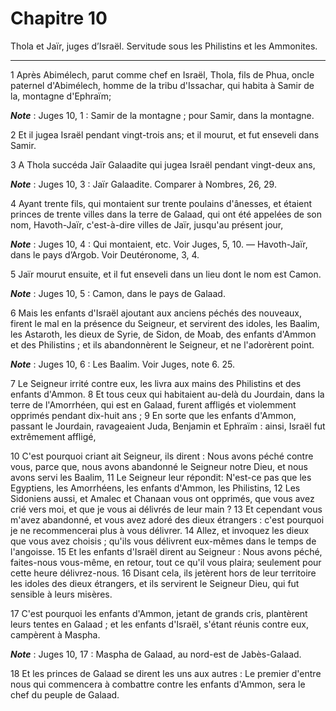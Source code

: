 # Chapitre 10

Thola et Jaïr, juges d’Israël.
Servitude sous les Philistins et les Ammonites.

***

1 Après Abimélech, parut comme chef en Israël, Thola, fils de Phua, oncle paternel d'Abimélech, homme de la tribu d'Issachar, qui habita à Samir de la, montagne d'Ephraïm;

***Note*** :  Juges 10, 1 : Samir de la montagne ; pour Samir, dans la montagne.

2 Et il jugea Israël pendant vingt-trois ans; et il mourut, et fut enseveli dans Samir.


3 A Thola succéda Jaïr Galaadite qui jugea Israël pendant vingt-deux ans,

***Note*** :  Juges 10, 3 : Jaïr Galaadite. Comparer à Nombres, 26, 29.

4 Ayant trente fils, qui montaient sur trente poulains d'ânesses, et étaient princes de trente villes dans la terre de Galaad, qui ont été appelées de son nom, Havoth-Jaïr, c'est-à-dire villes de Jaïr, jusqu'au présent jour,

***Note*** :  Juges 10, 4 : Qui montaient, etc. Voir Juges, 5, 10. ― Havoth-Jaïr, dans le pays d’Argob. Voir Deutéronome, 3, 4.

5 Jaïr mourut ensuite, et il fut enseveli dans un lieu dont le nom est Camon.

***Note*** :  Juges 10, 5 : Camon, dans le pays de Galaad.


6 Mais les enfants d'Israël ajoutant aux anciens péchés des nouveaux, firent le mal en la présence du Seigneur, et servirent des idoles, les Baalim, les Astaroth, les dieux de Syrie, de Sidon, de Moab, des enfants d'Ammon et des Philistins ; et ils abandonnèrent le Seigneur, et ne l'adorèrent point.

***Note*** :  Juges 10, 6 : Les Baalim. Voir Juges, note 6. 25.

7 Le Seigneur irrité contre eux, les livra aux mains des Philistins et des enfants d'Ammon. 8 Et tous ceux qui habitaient au-delà du Jourdain, dans la terre de l'Amorrhéen, qui est en Galaad, furent affligés et violemment opprimés pendant dix-huit ans ; 9 En sorte que les enfants d'Ammon, passant le Jourdain, ravageaient Juda, Benjamin et Ephraïm : ainsi, Israël fut extrêmement affligé,


10 C'est pourquoi criant ait Seigneur, ils dirent : Nous avons péché contre vous, parce que, nous avons abandonné le Seigneur notre Dieu, et nous avons servi les Baalim, 11 Le Seigneur leur répondit: N'est-ce pas que les Egyptiens, les Amorrhéens, les enfants d'Ammon, les Philistins, 12 Les Sidoniens aussi, et Amalec et Chanaan vous ont opprimés, que vous avez crié vers moi, et que je vous ai délivrés de leur main ? 13 Et cependant vous m'avez abandonné, et vous avez adoré des dieux étrangers : c'est pourquoi je ne recommencerai plus à vous délivrer. 14 Allez, et invoquez les dieux que vous avez choisis ; qu'ils vous délivrent eux-mêmes dans le temps de l'angoisse. 15 Et les enfants d'Israël dirent au Seigneur : Nous avons péché, faites-nous vous-même, en retour, tout ce qu'il vous plaira; seulement pour cette heure délivrez-nous. 16 Disant cela, ils jetèrent hors de leur territoire les idoles des dieux étrangers, et ils servirent le Seigneur Dieu, qui fut sensible à leurs misères.


17 C'est pourquoi les enfants d'Ammon, jetant de grands cris, plantèrent leurs tentes en Galaad ; et les enfants d'Israël, s'étant réunis contre eux, campèrent à Maspha.

***Note*** :  Juges 10, 17 : Maspha de Galaad, au nord-est de Jabès-Galaad.

18 Et les princes de Galaad se dirent les uns aux autres : Le premier d'entre nous qui commencera à combattre contre les enfants d'Ammon, sera le chef du peuple de Galaad.

